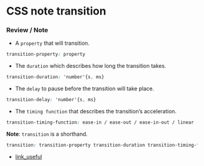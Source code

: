 # CSS note transition

### __Review / Note__

- A ```property``` that will transition.
```css
transition-property: property
```

- The ```duration``` which describes how long the transition takes.
```css
transition-duration: 'number'{s, ms}
```

- The ```delay``` to pause before the transition will take place.
```css
transition-delay: 'number'{s, ms}
```

- The ```timing function``` that describes the transition’s acceleration.
```css
transition-timing-function: ease-in / ease-out / ease-in-out / linear
```

__Note__: ```transition``` is a shorthand.
```css
transition: transition-property transition-duration transition-timing-function transition-delay
```

- [link_useful](https://developer.mozilla.org/en-US/docs/Web/CSS/CSS_Transitions/Using_CSS_transitions)
